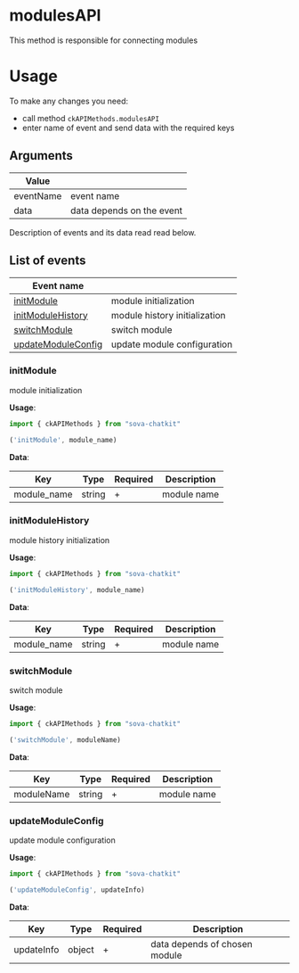 # modulesAPI 
This method is responsible for connecting modules


# Usage
To make any changes you need: 
 
* call method `ckAPIMethods.modulesAPI` 
* enter name of event and send data with the required keys  


## Arguments
| Value          |                                 |
|----------------|---------------------------------|
| eventName      | event name                      |
| data           | data depends on the event       |

Description of events and its data read read below.


## List of events
| Event name                                  |                                 |
|---------------------------------------------|---------------------------------|
| [initModule](#initModule)                   | module initialization           |
| [initModuleHistory](#initModuleHistory)     | module history initialization   |
| [switchModule](#switchModule)               | switch module                   |
| [updateModuleConfig](#updateModuleConfig)   | update module configuration     |




### **initModule**  
module initialization

**Usage**:
```javascript
import { ckAPIMethods } from "sova-chatkit"

('initModule', module_name)
```

**Data**:

| Key             |   Type     | Required  |  Description            |
|-----------------|------------|-----------|-------------------------|
| module_name     | string     |     +     | module name             |




### **initModuleHistory**
module history initialization

**Usage**:
```javascript
import { ckAPIMethods } from "sova-chatkit"

('initModuleHistory', module_name)
```

**Data**:

| Key             |   Type     | Required  |  Description            |
|-----------------|------------|-----------|-------------------------|
| module_name     | string     |     +     | module name             |



### **switchModule**  
switch module

**Usage**:
```javascript
import { ckAPIMethods } from "sova-chatkit"

('switchModule', moduleName)
```

**Data**:

| Key             |   Type     | Required  |  Description            |
|-----------------|------------|-----------|-------------------------|
| moduleName      | string     |     +     | module name             |



### **updateModuleConfig**  
update module configuration

**Usage**:
```javascript
import { ckAPIMethods } from "sova-chatkit"

('updateModuleConfig', updateInfo)
```

**Data**:

| Key             |   Type     | Required  |  Description                   |
|-----------------|------------|-----------|--------------------------------|
| updateInfo      | object     |     +     | data depends of chosen module  |
